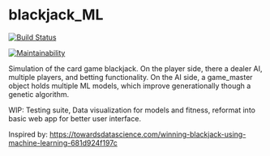 # blackjack_ML

[![Build Status](https://travis-ci.com/lukeschissler/blackjack_ML.svg?branch=master)](https://travis-ci.com/lukeschissler/blackjack_ML)

<!-- [![codecov](https://codecov.io/gh/lukeschissler/blackjack_ML/branch/master/graph/badge.svg)](https://codecov.io/gh/lukeschissler/blackjack_ML). -->

[![Maintainability](https://api.codeclimate.com/v1/badges/181737ec1feaa31b6765/maintainability)](https://codeclimate.com/github/lukeschissler/blackjack_ML/maintainability)

Simulation of the card game blackjack. On the player side, there a dealer AI, multiple players, and betting functionality. On the AI side, a game_master object holds multiple ML models, which improve generationally though a genetic algorithm.

WIP: Testing suite, Data visualization for models and fitness, reformat into basic web app for better user interface. 


Inspired by: https://towardsdatascience.com/winning-blackjack-using-machine-learning-681d924f197c
